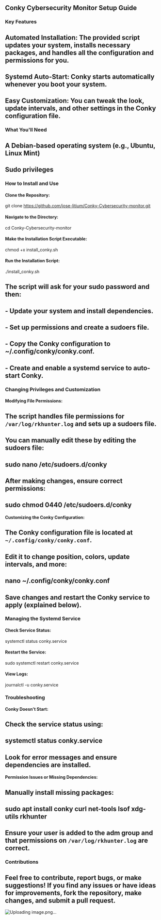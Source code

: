 ## Conky Cybersecurity Monitor Setup Guide

### Key Features

## Automated Installation: The provided script updates your system, installs necessary packages, and handles all the configuration and permissions for you.
## Systemd Auto-Start: Conky starts automatically whenever you boot your system.
## Easy Customization: You can tweak the look, update intervals, and other settings in the Conky configuration file.

### What You'll Need

## A Debian-based operating system (e.g., Ubuntu, Linux Mint)
## Sudo privileges

### How to Install and Use

#### Clone the Repository:
git clone https://github.com/jose-litium/Conky-Cybersecurity-monitor.git

#### Navigate to the Directory:
cd Conky-Cybersecurity-monitor

#### Make the Installation Script Executable:
chmod +x install_conky.sh

#### Run the Installation Script:
./install_conky.sh
## The script will ask for your sudo password and then:
## - Update your system and install dependencies.
## - Set up permissions and create a sudoers file.
## - Copy the Conky configuration to ~/.config/conky/conky.conf.
## - Create and enable a systemd service to auto-start Conky.

### Changing Privileges and Customization

#### Modifying File Permissions:
## The script handles file permissions for `/var/log/rkhunter.log` and sets up a sudoers file.
## You can manually edit these by editing the sudoers file:
## sudo nano /etc/sudoers.d/conky

## After making changes, ensure correct permissions:
## sudo chmod 0440 /etc/sudoers.d/conky

#### Customizing the Conky Configuration:
## The Conky configuration file is located at `~/.config/conky/conky.conf`.
## Edit it to change position, colors, update intervals, and more:
## nano ~/.config/conky/conky.conf

## Save changes and restart the Conky service to apply (explained below).

### Managing the Systemd Service

#### Check Service Status:
systemctl status conky.service

#### Restart the Service:
sudo systemctl restart conky.service

#### View Logs:
journalctl -u conky.service

### Troubleshooting

#### Conky Doesn't Start:
## Check the service status using:
## systemctl status conky.service
## Look for error messages and ensure dependencies are installed.

#### Permission Issues or Missing Dependencies:
## Manually install missing packages:
## sudo apt install conky curl net-tools lsof xdg-utils rkhunter
## Ensure your user is added to the adm group and that permissions on `/var/log/rkhunter.log` are correct.

### Contributions

## Feel free to contribute, report bugs, or make suggestions! If you find any issues or have ideas for improvements, fork the repository, make changes, and submit a pull request.
![Uploading image.png…]()
